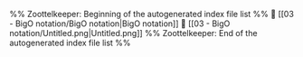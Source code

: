%% Zoottelkeeper: Beginning of the autogenerated index file list  %%
📄 [[03 - BigO notation/BigO notation|BigO notation]]
📄 [[03 - BigO notation/Untitled.png|Untitled.png]]
%% Zoottelkeeper: End of the autogenerated index file list  %%
